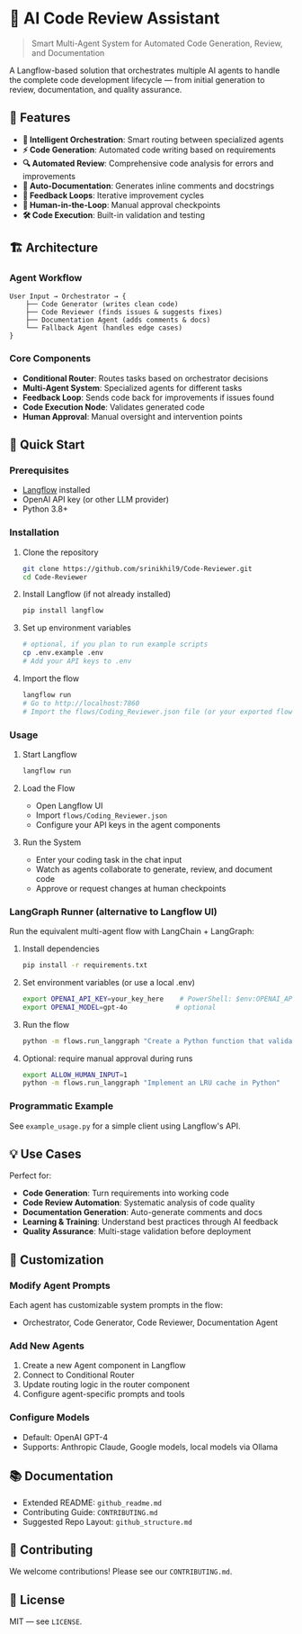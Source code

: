 # 🤖 AI Code Review Assistant

> Smart Multi-Agent System for Automated Code Generation, Review, and Documentation

A Langflow-based solution that orchestrates multiple AI agents to handle the complete code development lifecycle — from initial generation to review, documentation, and quality assurance.

## 🌟 Features

- **🧠 Intelligent Orchestration**: Smart routing between specialized agents
- **⚡ Code Generation**: Automated code writing based on requirements
- **🔍 Automated Review**: Comprehensive code analysis for errors and improvements
- **📝 Auto-Documentation**: Generates inline comments and docstrings
- **🔄 Feedback Loops**: Iterative improvement cycles
- **👤 Human-in-the-Loop**: Manual approval checkpoints
- **🛠️ Code Execution**: Built-in validation and testing

## 🏗️ Architecture

### Agent Workflow
```
User Input → Orchestrator → {
    ├── Code Generator (writes clean code)
    ├── Code Reviewer (finds issues & suggests fixes)
    ├── Documentation Agent (adds comments & docs)
    └── Fallback Agent (handles edge cases)
}
```

### Core Components
- **Conditional Router**: Routes tasks based on orchestrator decisions
- **Multi-Agent System**: Specialized agents for different tasks
- **Feedback Loop**: Sends code back for improvements if issues found
- **Code Execution Node**: Validates generated code
- **Human Approval**: Manual oversight and intervention points

## 🚀 Quick Start

### Prerequisites
- [Langflow](https://langflow.org/) installed
- OpenAI API key (or other LLM provider)
- Python 3.8+

### Installation

1. Clone the repository
   ```bash
   git clone https://github.com/srinikhil9/Code-Reviewer.git
   cd Code-Reviewer
   ```

2. Install Langflow (if not already installed)
   ```bash
   pip install langflow
   ```

3. Set up environment variables
   ```bash
   # optional, if you plan to run example scripts
   cp .env.example .env
   # Add your API keys to .env
   ```

4. Import the flow
   ```bash
   langflow run
   # Go to http://localhost:7860
   # Import the flows/Coding_Reviewer.json file (or your exported flow)
   ```

### Usage

1. Start Langflow
   ```bash
   langflow run
   ```

2. Load the Flow
   - Open Langflow UI
   - Import `flows/Coding_Reviewer.json`
   - Configure your API keys in the agent components

3. Run the System
   - Enter your coding task in the chat input
   - Watch as agents collaborate to generate, review, and document code
   - Approve or request changes at human checkpoints

### LangGraph Runner (alternative to Langflow UI)

Run the equivalent multi-agent flow with LangChain + LangGraph:

1. Install dependencies
   ```bash
   pip install -r requirements.txt
   ```

2. Set environment variables (or use a local .env)
   ```bash
   export OPENAI_API_KEY=your_key_here    # PowerShell: $env:OPENAI_API_KEY="..."
   export OPENAI_MODEL=gpt-4o            # optional
   ```

3. Run the flow
   ```bash
   python -m flows.run_langgraph "Create a Python function that validates email addresses using regex"
   ```

4. Optional: require manual approval during runs
   ```bash
   export ALLOW_HUMAN_INPUT=1
   python -m flows.run_langgraph "Implement an LRU cache in Python"
   ```

### Programmatic Example

See `example_usage.py` for a simple client using Langflow's API.

## 💡 Use Cases

Perfect for:
- **Code Generation**: Turn requirements into working code
- **Code Review Automation**: Systematic analysis of code quality
- **Documentation Generation**: Auto-generate comments and docs
- **Learning & Training**: Understand best practices through AI feedback
- **Quality Assurance**: Multi-stage validation before deployment

## 🔧 Customization

### Modify Agent Prompts
Each agent has customizable system prompts in the flow:
- Orchestrator, Code Generator, Code Reviewer, Documentation Agent

### Add New Agents
1. Create a new Agent component in Langflow
2. Connect to Conditional Router
3. Update routing logic in the router component
4. Configure agent-specific prompts and tools

### Configure Models
- Default: OpenAI GPT-4
- Supports: Anthropic Claude, Google models, local models via Ollama

## 📚 Documentation

- Extended README: `github_readme.md`
- Contributing Guide: `CONTRIBUTING.md`
- Suggested Repo Layout: `github_structure.md`

## 🤝 Contributing

We welcome contributions! Please see our `CONTRIBUTING.md`.

## 📝 License

MIT — see `LICENSE`.
